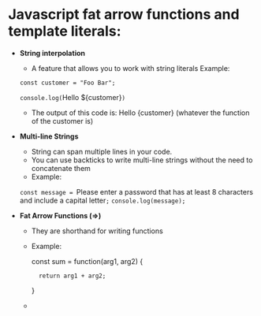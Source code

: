 # Javascript fat arrow functions and template literals:
- **String interpolation**
	- A feature that allows you to work with string literals
	Example:
	
	`const customer = "Foo Bar";`
	
	`console.log(`Hello ${customer}`)`

	- The output of this code is: Hello {customer} (whatever the function of the customer is)

- **Multi-line Strings**
	- String can span multiple lines in your code.
	- You can use backticks to write multi-line strings without the need to concatenate them
	- Example:

	`const message = `Please enter a password that
		has at least 8 characters and 
		include a capital letter`;`
	`console.log(message);`

- **Fat Arrow Functions (=>)**
	- They are shorthand for writing functions
	- Example:


		const sum = function(arg1, arg2) {

			return arg1 + arg2;
		
		}


	- 